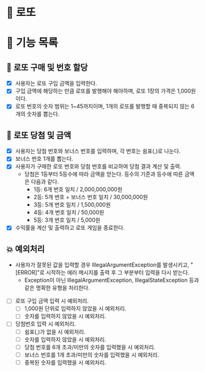 # 🚀 로또

# 📝 기능 목록

## 💸 로또 구매 및 번호 할당

- [X] 사용자는 로또 구입 금액을 입력한다.
- [X] 구입 금액에 해당하는 만큼 로또를 발행해야 해야하며, 로또 1장의 가격은 1,000원이다.
- [X] 로또 번호의 숫자 범위는 1~45까지이며, 1개의 로또를 발행할 때 중복되지 않는 6개의 숫자를 뽑는다.

## 🎉 로또 당첨 및 금액

- [X] 사용자는 당첨 번호와 보너스 번호를 입력하며, 각 번호는 쉼표(,)로 나눈다.
- [X] 보너스 번호 1개를 뽑는다.
- [X] 사용자가 구매한 로또 번호와 당첨 번호를 비교하여 당첨 결과 계산 및 출력.
    - 당첨은 1등부터 5등수에 따라 금액을 얻는다. 등수의 기준과 등수에 따른 금액은 다음과 같다.
        - 1등: 6개 번호 일치 / 2,000,000,000원
        - 2등: 5개 번호 + 보너스 번호 일치 / 30,000,000원
        - 3등: 5개 번호 일치 / 1,500,000원
        - 4등: 4개 번호 일치 / 50,000원
        - 5등: 3개 번호 일치 / 5,000원
- [X] 수익률을 계산 및 출력하고 로또 게임을 종료한다.

## 💥 예외처리

- 사용자가 잘못된 값을 입력할 경우 IllegalArgumentException를 발생시키고, "[ERROR]"로 시작하는 에러 메시지를 출력 후 그 부분부터 입력을 다시 받는다.
    - Exception이 아닌 IllegalArgumentException, IllegalStateException 등과 같은 명확한 유형을 처리한다.


- [ ] 로또 구입 금액 입력 시 예외처리.
    - [ ] 1,000원 단위로 입력하지 않았을 시 예외처리.
    - [ ] 숫자를 입력하지 않았을 시 예외처리.
- [ ] 당첨번호 입력 시 예외처리.
    - [ ] 쉼표(,)가 없을 시 예외처리.
    - [ ] 숫자를 입력하지 않았을 시 예외처리.
    - [ ] 당첨 번호를 6개 초과/미만의 숫자를 입력했을 시 예외처리.
    - [ ] 보너스 번호를 1개 초과/미만의 숫자를 입력했을 시 예외처리.
    - [ ] 중복된 숫자를 입력했을 시 예외처리.
